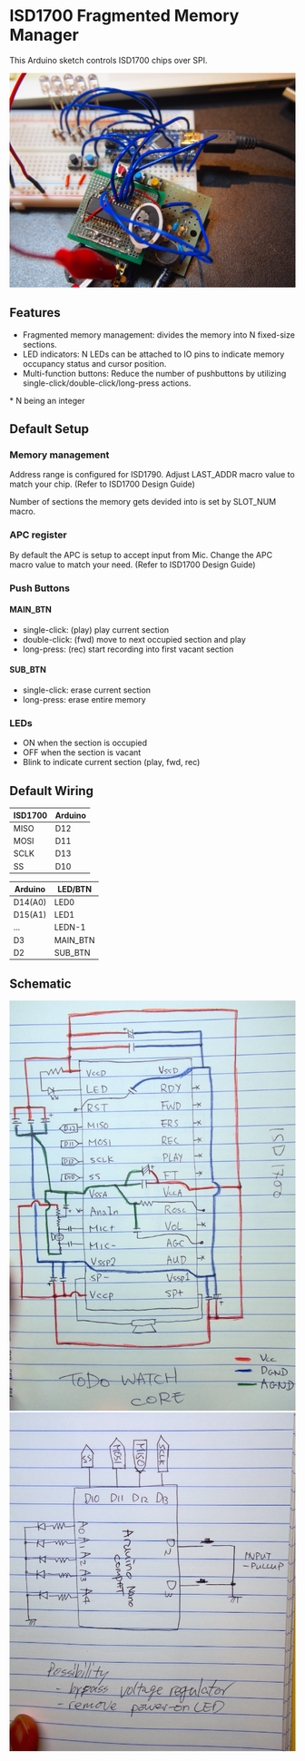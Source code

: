 ISD1700 Fragmented Memory Manager
=================================

This Arduino sketch controls ISD1700 chips over SPI.

![Test Setup](docs/test-setup.jpg?raw=true "Test Setup")

Features
--------

+ Fragmented memory management: divides the memory into N fixed-size sections.
+ LED indicators: N LEDs can be attached to IO pins to indicate memory occupancy status and cursor position.
+ Multi-function buttons: Reduce the number of pushbuttons by utilizing single-click/double-click/long-press actions.

\* N being an integer

Default Setup
-------------

### Memory management

Address range is configured for ISD1790. Adjust LAST_ADDR macro value to match your chip. (Refer to ISD1700 Design Guide)

Number of sections the memory gets devided into is set by SLOT_NUM macro.

### APC register

By default the APC is setup to accept input from Mic. Change the APC macro value to match your need. (Refer to ISD1700 Design Guide)

### Push Buttons

#### MAIN_BTN

+ single-click: (play) play current section
+ double-click: (fwd)  move to next occupied section and play
+ long-press:   (rec)  start recording into first vacant section

#### SUB_BTN

+ single-click: erase current section
+ long-press:   erase entire memory

### LEDs

+ ON when the section is occupied
+ OFF when the section is vacant
+ Blink to indicate current section (play, fwd, rec)

Default Wiring
--------------

| ISD1700 | Arduino |
| ------- | ------- |
| MISO    | D12     |
| MOSI    | D11     |
| SCLK    | D13     |
| SS      | D10     |


| Arduino | LED/BTN  |
| ------- | -------- |
| D14(A0) | LED0     |
| D15(A1) | LED1     |
| ...     | LEDN-1   |
| D3      | MAIN_BTN |
| D2      | SUB_BTN  |


Schematic
---------

![ISD1700 Schematic](docs/schematic-isd1700.jpg?raw=true "ISD1700 Schematic")
![Arduino Schematic](docs/schematic-arduino.jpg?raw=true "Arduino Schematic")

